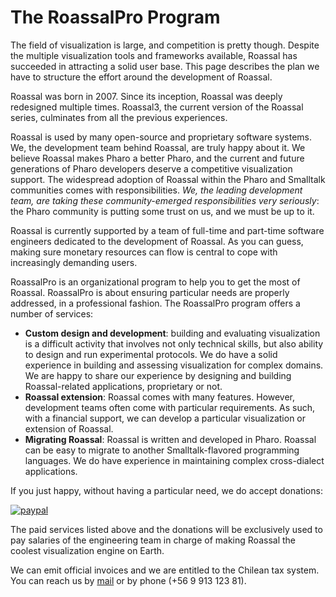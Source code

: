 # The RoassalPro Program

The field of visualization is large, and competition is pretty though. Despite the multiple visualization tools and frameworks available, Roassal has succeeded in attracting a solid user base. This page describes the plan we have to structure the effort around the development of Roassal.

Roassal was born in 2007. Since its inception, Roassal was deeply redesigned multiple times. Roassal3, the current version of the Roassal series, culminates from all the previous experiences. 

Roassal is used by many open-source and proprietary software systems. We, the development team behind Roassal, are truly happy about it. We believe Roassal makes Pharo a better Pharo, and the current and future generations of Pharo developers deserve a competitive visualization support. The widespread adoption of Roassal within the Pharo and Smalltalk communities comes with responsibilities. _We, the leading development team, are taking these community-emerged responsibilities very seriously_: the Pharo community is putting some trust on us, and we must be up to it.

Roassal is currently supported by a team of full-time and part-time software engineers dedicated to the development of Roassal. As you can guess, making sure monetary resources can flow is central to cope with increasingly demanding users. 

RoassalPro is an organizational program to help you to get the most of Roassal. RoassalPro is about ensuring particular needs are properly addressed, in a professional fashion. The RoassalPro program offers a number of services:

  - **Custom design and development**: building and evaluating visualization is a difficult activity that involves not only technical skills, but also ability to design and run experimental protocols. We do have a solid experience in building and assessing visualization for complex domains. We are happy to share our experience by designing and building Roassal-related applications, proprietary or not.
  - **Roassal extension**: Roassal comes with many features. However, development teams often come with particular requirements. As such, with a financial support, we can develop a particular visualization or extension of Roassal.
  - **Migrating Roassal**: Roassal is written and developed in Pharo. Roassal can be easy to migrate to another Smalltalk-flavored programming languages. We do have experience in maintaining complex cross-dialect applications.
  
If you just happy, without having a particular need, we do accept donations:

[![paypal](https://www.paypalobjects.com/en_US/i/btn/btn_donateCC_LG.gif)](https://www.paypal.com/cgi-bin/webscr?cmd=_s-xclick&hosted_button_id=ZE7B9WLCSXVQY)

The paid services listed above and the donations will be exclusively used to pay salaries of the engineering team in charge of making Roassal the coolest visualization engine on Earth. 

We can emit official invoices and we are entitled to the Chilean tax system. You can reach us by [mail](alexandre.bergel@me.com) or by phone (+56 9 913 123 81). 
